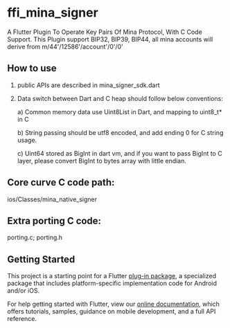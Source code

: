 # ffi_mina_signer

A Flutter Plugin To Operate Key Pairs Of Mina Protocol, With C Code Support.
This Plugin support BIP32, BIP39, BIP44, all mina accounts will derive from m/44'/12586'/account'/0'/0'

## How to use
1. public APIs are described in mina_signer_sdk.dart
2. Data switch between Dart and C heap should follow below conventions: 

   a) Common memory data use Uint8List in Dart, and mapping to uint8_t* in C 
   
   b) String passing should be utf8 encoded, and add ending 0 for C string usage. 
   
   c) Uint64 stored as BigInt in dart vm, and if you want to pass BigInt to C layer, please convert BigInt to bytes array with little endian. 
   

## Core curve C code path:
ios/Classes/mina_native_signer

## Extra porting C code:
porting.c; porting.h

## Getting Started

This project is a starting point for a Flutter
[plug-in package](https://flutter.dev/developing-packages/),
a specialized package that includes platform-specific implementation code for
Android and/or iOS.

For help getting started with Flutter, view our
[online documentation](https://flutter.dev/docs), which offers tutorials,
samples, guidance on mobile development, and a full API reference.

